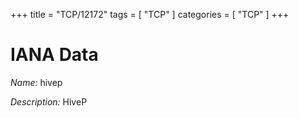 +++
title = "TCP/12172"
tags = [ "TCP" ]
categories = [ "TCP" ]
+++

# IANA Data

_Name:_ hivep

_Description:_ HiveP

